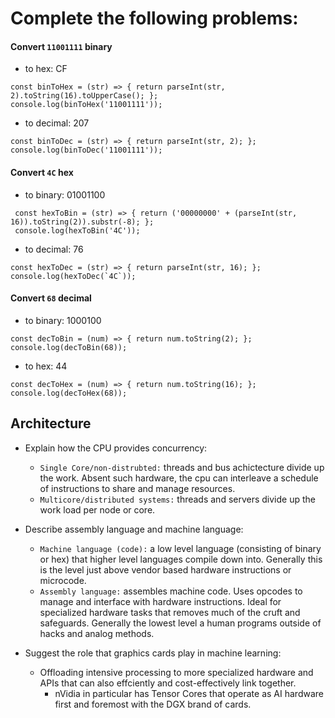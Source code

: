 # Complete the following problems:


#### Convert `11001111` binary

- to hex: CF
 
```
const binToHex = (str) => { return parseInt(str, 2).toString(16).toUpperCase(); };
console.log(binToHex('11001111'));
```
- to decimal: 207

```
const binToDec = (str) => { return parseInt(str, 2); };
console.log(binToDec('11001111'));
```

#### Convert `4C` hex

- to binary: 01001100
```
 const hexToBin = (str) => { return ('00000000' + (parseInt(str, 16)).toString(2)).substr(-8); };
 console.log(hexToBin('4C'));
```
 - to decimal: 76
    
```
const hexToDec = (str) => { return parseInt(str, 16); };
console.log(hexToDec(`4C`));
```

#### Convert `68` decimal

  - to binary: 1000100
```
const decToBin = (num) => { return num.toString(2); }; 
console.log(decToBin(68)); 
```
   
   - to hex: 44 

```
const decToHex = (num) => { return num.toString(16); }; 
console.log(decToHex(68)); 
```


## Architecture

* Explain how the CPU provides concurrency:
  - `Single Core/non-distrubted:` threads and bus achictecture divide up the work.
    Absent such hardware, the cpu can interleave a schedule of instructions to
    share and manage resources.
  - `Multicore/distributed systems:` threads and servers divide up the work load 
    per node or core.

* Describe assembly language and machine language:
  - `Machine language (code):` a low level language (consisting of binary or hex) that 
    higher level languages compile down into. Generally this is the level just above 
    vendor based hardware instructions or microcode.
  - `Assembly language:` assembles machine code. Uses opcodes to manage and interface
    with hardware instructions. Ideal for specialized hardware tasks that removes 
    much of the cruft and safeguards. Generally the lowest level a human programs 
    outside of hacks and analog methods.
* Suggest the role that graphics cards play in machine learning:
  - Offloading intensive processing to more specialized hardware and APIs that can
    also effciently and cost-effectively link together. 
      - nVidia in particular has Tensor Cores that operate as AI hardware first and 
        foremost with the DGX brand of cards.
